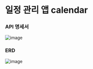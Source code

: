 # 일정 관리 앱 calendar

### API 명세서

![image](https://github.com/user-attachments/assets/7be1a3c2-b01d-4673-a233-82ecc1d9b611)

### ERD

![image](https://github.com/user-attachments/assets/ec10e5bd-0921-4571-8b60-4ae3b48bd85d)
